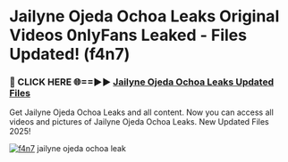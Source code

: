 # Jailyne Ojeda Ochoa Leaks Original Videos 0nlyFans Leaked - Files Updated! (f4n7)

<h3>🔴 CLICK HERE 🌐==►► <a href="https://tinyurl.com/2wckxsce" rel="nofollow">Jailyne Ojeda Ochoa Leaks Updated Files</a></h3>

Get Jailyne Ojeda Ochoa Leaks and all content. Now you can access all videos and pictures of Jailyne Ojeda Ochoa Leaks. New Updated Files 2025!

[![f4n7](https://i.imgur.com/AFduVYN.gif)](https://tinyurl.com/2wckxsce)
jailyne ojeda ochoa leak